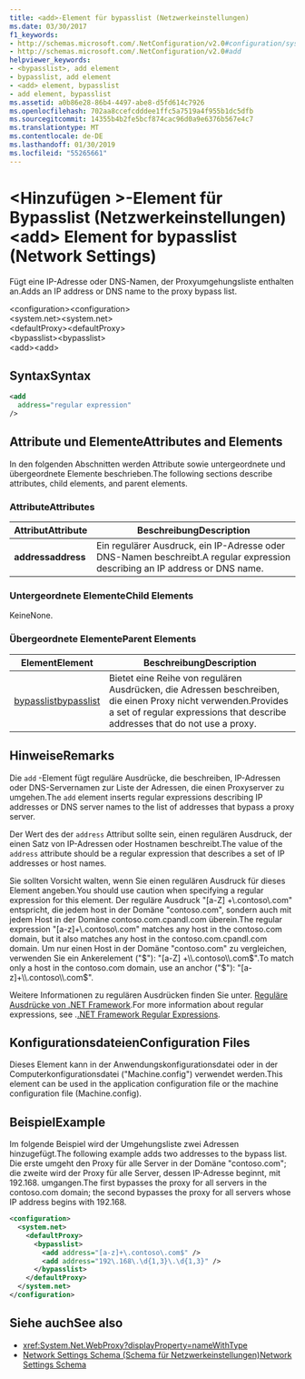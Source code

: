 ```yaml
---
title: <add>-Element für bypasslist (Netzwerkeinstellungen)
ms.date: 03/30/2017
f1_keywords:
- http://schemas.microsoft.com/.NetConfiguration/v2.0#configuration/system.net/defaultProxy/bypasslist/add
- http://schemas.microsoft.com/.NetConfiguration/v2.0#add
helpviewer_keywords:
- <bypasslist>, add element
- bypasslist, add element
- <add> element, bypasslist
- add element, bypasslist
ms.assetid: a0b86e28-86b4-4497-abe8-d5fd614c7926
ms.openlocfilehash: 702aa8ccefcdddee1ffc5a7519a4f955b1dc5dfb
ms.sourcegitcommit: 14355b4b2fe5bcf874cac96d0a9e6376b567e4c7
ms.translationtype: MT
ms.contentlocale: de-DE
ms.lasthandoff: 01/30/2019
ms.locfileid: "55265661"
---
```

# <a name="add-element-for-bypasslist-network-settings"></a><span data-ttu-id="34cb8-102">\<Hinzufügen >-Element für Bypasslist (Netzwerkeinstellungen)</span><span class="sxs-lookup"><span data-stu-id="34cb8-102">\<add> Element for bypasslist (Network Settings)</span></span>
<span data-ttu-id="34cb8-103">Fügt eine IP-Adresse oder DNS-Namen, der Proxyumgehungsliste enthalten an.</span><span class="sxs-lookup"><span data-stu-id="34cb8-103">Adds an IP address or DNS name to the proxy bypass list.</span></span>  
  
 <span data-ttu-id="34cb8-104">\<configuration></span><span class="sxs-lookup"><span data-stu-id="34cb8-104">\<configuration></span></span>  
<span data-ttu-id="34cb8-105">\<system.net></span><span class="sxs-lookup"><span data-stu-id="34cb8-105">\<system.net></span></span>  
<span data-ttu-id="34cb8-106">\<defaultProxy></span><span class="sxs-lookup"><span data-stu-id="34cb8-106">\<defaultProxy></span></span>  
<span data-ttu-id="34cb8-107">\<bypasslist></span><span class="sxs-lookup"><span data-stu-id="34cb8-107">\<bypasslist></span></span>  
<span data-ttu-id="34cb8-108">\<add></span><span class="sxs-lookup"><span data-stu-id="34cb8-108">\<add></span></span>  
  
## <a name="syntax"></a><span data-ttu-id="34cb8-109">Syntax</span><span class="sxs-lookup"><span data-stu-id="34cb8-109">Syntax</span></span>  
  
```xml  
<add   
  address="regular expression"   
/>  
```  
  
## <a name="attributes-and-elements"></a><span data-ttu-id="34cb8-110">Attribute und Elemente</span><span class="sxs-lookup"><span data-stu-id="34cb8-110">Attributes and Elements</span></span>  
 <span data-ttu-id="34cb8-111">In den folgenden Abschnitten werden Attribute sowie untergeordnete und übergeordnete Elemente beschrieben.</span><span class="sxs-lookup"><span data-stu-id="34cb8-111">The following sections describe attributes, child elements, and parent elements.</span></span>  
  
### <a name="attributes"></a><span data-ttu-id="34cb8-112">Attribute</span><span class="sxs-lookup"><span data-stu-id="34cb8-112">Attributes</span></span>  
  
|<span data-ttu-id="34cb8-113">**Attribut**</span><span class="sxs-lookup"><span data-stu-id="34cb8-113">**Attribute**</span></span>|<span data-ttu-id="34cb8-114">**Beschreibung**</span><span class="sxs-lookup"><span data-stu-id="34cb8-114">**Description**</span></span>|  
|-------------------|---------------------|  
|<span data-ttu-id="34cb8-115">**address**</span><span class="sxs-lookup"><span data-stu-id="34cb8-115">**address**</span></span>|<span data-ttu-id="34cb8-116">Ein regulärer Ausdruck, ein IP-Adresse oder DNS-Namen beschreibt.</span><span class="sxs-lookup"><span data-stu-id="34cb8-116">A regular expression describing an IP address or DNS name.</span></span>|  
  
### <a name="child-elements"></a><span data-ttu-id="34cb8-117">Untergeordnete Elemente</span><span class="sxs-lookup"><span data-stu-id="34cb8-117">Child Elements</span></span>  
 <span data-ttu-id="34cb8-118">Keine</span><span class="sxs-lookup"><span data-stu-id="34cb8-118">None.</span></span>  
  
### <a name="parent-elements"></a><span data-ttu-id="34cb8-119">Übergeordnete Elemente</span><span class="sxs-lookup"><span data-stu-id="34cb8-119">Parent Elements</span></span>  
  
|<span data-ttu-id="34cb8-120">**Element**</span><span class="sxs-lookup"><span data-stu-id="34cb8-120">**Element**</span></span>|<span data-ttu-id="34cb8-121">**Beschreibung**</span><span class="sxs-lookup"><span data-stu-id="34cb8-121">**Description**</span></span>|  
|-----------------|---------------------|  
|[<span data-ttu-id="34cb8-122">bypasslist</span><span class="sxs-lookup"><span data-stu-id="34cb8-122">bypasslist</span></span>](../../../../../docs/framework/configure-apps/file-schema/network/bypasslist-element-network-settings.md)|<span data-ttu-id="34cb8-123">Bietet eine Reihe von regulären Ausdrücken, die Adressen beschreiben, die einen Proxy nicht verwenden.</span><span class="sxs-lookup"><span data-stu-id="34cb8-123">Provides a set of regular expressions that describe addresses that do not use a proxy.</span></span>|  
  
## <a name="remarks"></a><span data-ttu-id="34cb8-124">Hinweise</span><span class="sxs-lookup"><span data-stu-id="34cb8-124">Remarks</span></span>  
 <span data-ttu-id="34cb8-125">Die `add` -Element fügt reguläre Ausdrücke, die beschreiben, IP-Adressen oder DNS-Servernamen zur Liste der Adressen, die einen Proxyserver zu umgehen.</span><span class="sxs-lookup"><span data-stu-id="34cb8-125">The `add` element inserts regular expressions describing IP addresses or DNS server names to the list of addresses that bypass a proxy server.</span></span>  
  
 <span data-ttu-id="34cb8-126">Der Wert des der `address` Attribut sollte sein, einen regulären Ausdruck, der einen Satz von IP-Adressen oder Hostnamen beschreibt.</span><span class="sxs-lookup"><span data-stu-id="34cb8-126">The value of the `address` attribute should be a regular expression that describes a set of IP addresses or host names.</span></span>  
  
 <span data-ttu-id="34cb8-127">Sie sollten Vorsicht walten, wenn Sie einen regulären Ausdruck für dieses Element angeben.</span><span class="sxs-lookup"><span data-stu-id="34cb8-127">You should use caution when specifying a regular expression for this element.</span></span> <span data-ttu-id="34cb8-128">Der reguläre Ausdruck "[a-Z] +\\.contoso\\.com" entspricht, die jedem host in der Domäne "contoso.com", sondern auch mit jedem Host in der Domäne contoso.com.cpandl.com überein.</span><span class="sxs-lookup"><span data-stu-id="34cb8-128">The regular expression "[a-z]+\\.contoso\\.com" matches any host in the contoso.com domain, but it also matches any host in the contoso.com.cpandl.com domain.</span></span> <span data-ttu-id="34cb8-129">Um nur einen Host in der Domäne "contoso.com" zu vergleichen, verwenden Sie ein Ankerelement ("$"): "[a-Z] +\\.contoso\\.com$".</span><span class="sxs-lookup"><span data-stu-id="34cb8-129">To match only a host in the contoso.com domain, use an anchor ("$"): "[a-z]+\\.contoso\\.com$".</span></span>  
  
 <span data-ttu-id="34cb8-130">Weitere Informationen zu regulären Ausdrücken finden Sie unter. [Reguläre Ausdrücke von .NET Framework](../../../../../docs/standard/base-types/regular-expressions.md).</span><span class="sxs-lookup"><span data-stu-id="34cb8-130">For more information about regular expressions, see .[.NET Framework Regular Expressions](../../../../../docs/standard/base-types/regular-expressions.md).</span></span>  
  
## <a name="configuration-files"></a><span data-ttu-id="34cb8-131">Konfigurationsdateien</span><span class="sxs-lookup"><span data-stu-id="34cb8-131">Configuration Files</span></span>  
 <span data-ttu-id="34cb8-132">Dieses Element kann in der Anwendungskonfigurationsdatei oder in der Computerkonfigurationsdatei ("Machine.config") verwendet werden.</span><span class="sxs-lookup"><span data-stu-id="34cb8-132">This element can be used in the application configuration file or the machine configuration file (Machine.config).</span></span>  
  
## <a name="example"></a><span data-ttu-id="34cb8-133">Beispiel</span><span class="sxs-lookup"><span data-stu-id="34cb8-133">Example</span></span>  
 <span data-ttu-id="34cb8-134">Im folgende Beispiel wird der Umgehungsliste zwei Adressen hinzugefügt.</span><span class="sxs-lookup"><span data-stu-id="34cb8-134">The following example adds two addresses to the bypass list.</span></span> <span data-ttu-id="34cb8-135">Die erste umgeht den Proxy für alle Server in der Domäne "contoso.com"; die zweite wird der Proxy für alle Server, dessen IP-Adresse beginnt, mit 192.168. umgangen.</span><span class="sxs-lookup"><span data-stu-id="34cb8-135">The first bypasses the proxy for all servers in the contoso.com domain; the second bypasses the proxy for all servers whose IP address begins with 192.168.</span></span>  
  
```xml  
<configuration>  
  <system.net>  
    <defaultProxy>  
      <bypasslist>  
        <add address="[a-z]+\.contoso\.com$" />  
        <add address="192\.168\.\d{1,3}\.\d{1,3}" />  
      </bypasslist>  
    </defaultProxy>  
  </system.net>  
</configuration>  
```  
  
## <a name="see-also"></a><span data-ttu-id="34cb8-136">Siehe auch</span><span class="sxs-lookup"><span data-stu-id="34cb8-136">See also</span></span>
- <xref:System.Net.WebProxy?displayProperty=nameWithType>
- [<span data-ttu-id="34cb8-137">Network Settings Schema (Schema für Netzwerkeinstellungen)</span><span class="sxs-lookup"><span data-stu-id="34cb8-137">Network Settings Schema</span></span>](../../../../../docs/framework/configure-apps/file-schema/network/index.md)
